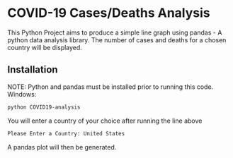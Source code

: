 # COVID-19 Cases/Deaths Analysis

This Python Project aims to produce a simple line graph using pandas - A python data analysis library.
The number of cases and deaths for a chosen country will be displayed.

## Installation
NOTE: Python and pandas must be installed prior to running this code.
Windows:

```sh
python COVID19-analysis
```

You will enter a country of your choice after running the line above
```sh
Please Enter a Country: United States
```

A pandas plot will then be generated.
